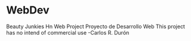 # WebDev
Beauty Junkies Hn Web Project
Proyecto de Desarrollo Web
This project has no intend of commercial use
-Carlos R. Durón
